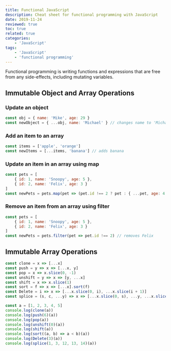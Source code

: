 ```yaml
---
title: Functional JavaScript
description: Cheat sheet for functional programming with JavaScript
date: 2019-11-24
reviewed: true
toc: true
related: true
categories:
    - 'JavaScript'
tags:
    - 'JavaScript'
    - 'functional programming'
---
```


Functional programming is writing functions and expressions that are free from any side-effects, including mutating variables.

<!--more-->

## Immutable Object and Array Operations

### Update an object

```js
const obj = { name: 'Mike', age: 29 }
const newObject = { ...obj, name: 'Michael' } // changes name to 'Michael'
```

### Add an item to an array

```js
const items = ['apple', 'orange']
const newItems = [...items, 'banana'] // adds banana
```

### Update an item in an array using map

```js
const pets = [
    { id: 1, name: 'Snoopy', age: 5 },
    { id: 2, name: 'Felix', age: 3 }
]
const newPets = pets.map(pet => (pet.id !== 2 ? pet : { ...pet, age: 4 })) // Felix is now 4
```

### Remove an item from an array using filter

```js
const pets = [
    { id: 1, name: 'Snoopy', age: 5 },
    { id: 2, name: 'Felix', age: 3 }
]
const newPets = pets.filter(pet => pet.id !== 2) // removes Felix
```

## Immutable Array Operations

```js
const clone = x => [...x]
const push = y => x => [...x, y]
const pop = x => x.slice(0, -1)
const unshift = y => x => [y, ...x]
const shift = x => x.slice(1)
const sort = f => x => [...x].sort(f)
const Delete = i => x => [...x.slice(0, i), ...x.slice(i + 1)]
const splice = (s, c, ...y) => x => [...x.slice(0, s), ...y, ...x.slice(s + c)]

const a = [1, 2, 3, 4, 5]
console.log(clone(a))
console.log(push(6)(a))
console.log(pop(a))
console.log(unshift(0)(a))
console.log(shift(a))
console.log(sort((a, b) => a < b)(a))
console.log(Delete(3)(a))
console.log(splice(1, 3, 12, 13, 14)(a))
```

